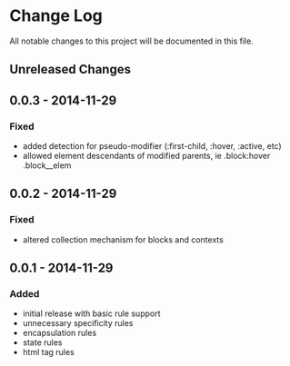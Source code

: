 # Change Log

All notable changes to this project will be documented in this file.

## Unreleased Changes

## 0.0.3 - 2014-11-29
### Fixed
- added detection for pseudo-modifier (:first-child, :hover, :active, etc)
- allowed element descendants of modified parents, ie .block:hover .block__elem

## 0.0.2 - 2014-11-29
### Fixed
- altered collection mechanism for blocks and contexts

## 0.0.1 - 2014-11-29
### Added
- initial release with basic rule support
- unnecessary specificity rules
- encapsulation rules
- state rules
- html tag rules
